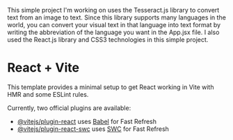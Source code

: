 This simple project I'm working on uses the Tesseract.js library to convert text from an image to text. Since this library supports many languages in the world, you can convert your visual text in that language into text format by writing the abbreviation of the language you want in the App.jsx file. I also used the React.js library and CSS3 technologies in this simple project.

# React + Vite

This template provides a minimal setup to get React working in Vite with HMR and some ESLint rules.

Currently, two official plugins are available:

- [@vitejs/plugin-react](https://github.com/vitejs/vite-plugin-react/blob/main/packages/plugin-react/README.md) uses [Babel](https://babeljs.io/) for Fast Refresh
- [@vitejs/plugin-react-swc](https://github.com/vitejs/vite-plugin-react-swc) uses [SWC](https://swc.rs/) for Fast Refresh
